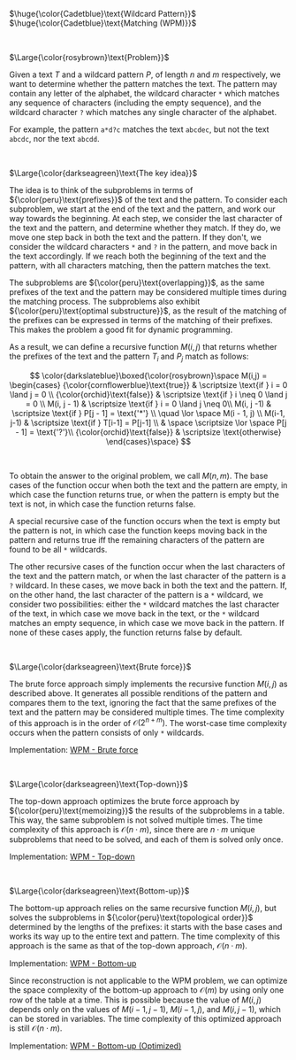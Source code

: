 $\huge{\color{Cadetblue}\text{Wildcard Pattern}}$  
$\huge{\color{Cadetblue}\text{Matching (WPM)}}$

<br />

$\Large{\color{rosybrown}\text{Problem}}$

Given a text $T$ and a wildcard pattern $P$, of length $n$ and $m$ respectively, we want to determine whether the pattern matches the text. The pattern may contain any letter of the alphabet, the wildcard character `*` which matches any sequence of characters (including the empty sequence), and the wildcard character `?` which matches any single character of the alphabet.

For example, the pattern `a*d?c` matches the text `abcdec`, but not the text `abcdc`, nor the text `abcdd`.

<br />

$\Large{\color{darkseagreen}\text{The key idea}}$

The idea is to think of the subproblems in terms of ${\color{peru}\text{prefixes}}$ of the text and the pattern. To consider each subproblem, we start at the end of the text and the pattern, and work our way towards the beginning. At each step, we consider the last character of the text and the pattern, and determine whether they match. If they do, we move one step back in both the text and the pattern. If they don't, we consider the wildcard characters `*` and `?` in the pattern, and move back in the text accordingly. If we reach both the beginning of the text and the pattern, with all characters matching, then the pattern matches the text.

The subproblems are ${\color{peru}\text{overlapping}}$, as the same prefixes of the text and the pattern may be considered multiple times during the matching process. The subproblems also exhibit ${\color{peru}\text{optimal substructure}}$, as the result of the matching of the prefixes can be expressed in terms of the matching of their prefixes. This makes the problem a good fit for dynamic programming.

As a result, we can define a recursive function $M(i, j)$ that returns whether the prefixes of the text and the pattern $T_i$ and $P_j$ match as follows:  

$$
\color{darkslateblue}\boxed{\color{rosybrown}\space
M(i,j) = \begin{cases}
{\color{cornflowerblue}\text{true}} & \scriptsize \text{if } i =  0 \land j = 0 \\
{\color{orchid}\text{false}} & \scriptsize \text{if } i \neq 0 \land j = 0  \\
M(i, j - 1) & \scriptsize \text{if } i = 0 \land j \neq 0\\
M(i, j -1)  & \scriptsize \text{if } P[j - 1] =  \text{'*'} \\
\quad \lor \space M(i - 1, j) \\
M(i-1, j-1) & \scriptsize \text{if } T[i-1] = P[j-1] \\
& \space \scriptsize \lor \space P[j - 1] =  \text{'?'}\\
{\color{orchid}\text{false}} & \scriptsize \text{otherwise}
\end{cases}\space}
$$

<br />

To obtain the answer to the original problem, we call $M(n, m)$. The base cases of the function occur when both the text and the pattern are empty, in which case the function returns true, or when the pattern is empty but the text is not, in which case the function returns false.  

A special recursive case of the function occurs when the text is empty but the pattern is not, in which case the function keeps moving back in the pattern and returns true iff the remaining characters of the pattern are found to be all `*` wildcards.

The other recursive cases of the function occur when the last characters of the text and the pattern match, or when the last character of the pattern is a `?` wildcard. In these cases, we move back in both the text and the pattern. If, on the other hand, the last character of the pattern is a `*` wildcard, we consider two possibilities: either the `*` wildcard matches the last character of the text, in which case we move back in the text, or the `*` wildcard matches an empty sequence, in which case we move back in the pattern. If none of these cases apply, the function returns false by default.

<br />

$\Large{\color{darkseagreen}\text{Brute force}}$

The brute force approach simply implements the recursive function $M(i, j)$ as described above. It generates all possible renditions of the pattern and compares them to the text, ignoring the fact that the same prefixes of the text and the pattern may be considered multiple times. The time complexity of this approach is in the order of $\mathcal{O}(2^{n+m})$. The worst-case time complexity occurs when the pattern consists of only `*` wildcards.  

Implementation: [WPM - Brute force](https://github.com/pl3onasm/CLRS/blob/main/algorithms/dynamic-programming/wd-matching/wpm-1.c)  

<br />

$\Large{\color{darkseagreen}\text{Top-down}}$

The top-down approach optimizes the brute force approach by ${\color{peru}\text{memoizing}}$ the results of the subproblems in a table. This way, the same subproblem is not solved multiple times. The time complexity of this approach is $\mathcal{O}(n \cdot m)$, since there are $n \cdot m$ unique subproblems that need to be solved, and each of them is solved only once.

Implementation: [WPM - Top-down](https://github.com/pl3onasm/CLRS/blob/main/algorithms/dynamic-programming/wd-matching/wpm-2.c)  

<br />

$\Large{\color{darkseagreen}\text{Bottom-up}}$

The bottom-up approach relies on the same recursive function $M(i, j)$, but solves the subproblems in ${\color{peru}\text{topological order}}$ determined by the lengths of the prefixes: it starts with the base cases and works its way up to the entire text and pattern. The time complexity of this approach is the same as that of the top-down approach, $\mathcal{O}(n \cdot m)$.

Implementation: [WPM - Bottom-up](https://github.com/pl3onasm/CLRS/blob/main/algorithms/dynamic-programming/wd-matching/wpm-3.c)  

Since reconstruction is not applicable to the WPM problem, we can optimize the space complexity of the bottom-up approach to $\mathcal{O}(m)$ by using only one row of the table at a time. This is possible because the value of $M(i, j)$ depends only on the values of $M(i-1, j-1)$, $M(i-1, j)$, and $M(i, j-1)$, which can be stored in variables. The time complexity of this optimized approach is still $\mathcal{O}(n \cdot m)$.

Implementation: [WPM - Bottom-up (Optimized)](https://github.com/pl3onasm/CLRS/blob/main/algorithms/dynamic-programming/wd-matching/wpm-4.c)  
